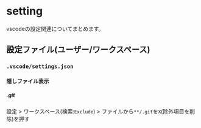 # setting

vscodeの設定関連についてまとめます。

## 設定ファイル(ユーザー/ワークスペース)

### `.vscode/settings.json`

#### 隠しファイル表示

##### .git

設定 > ワークスペース(検索:`Exclude`) > ファイルから`**/.git`を`X`(除外項目を削除)を押す
